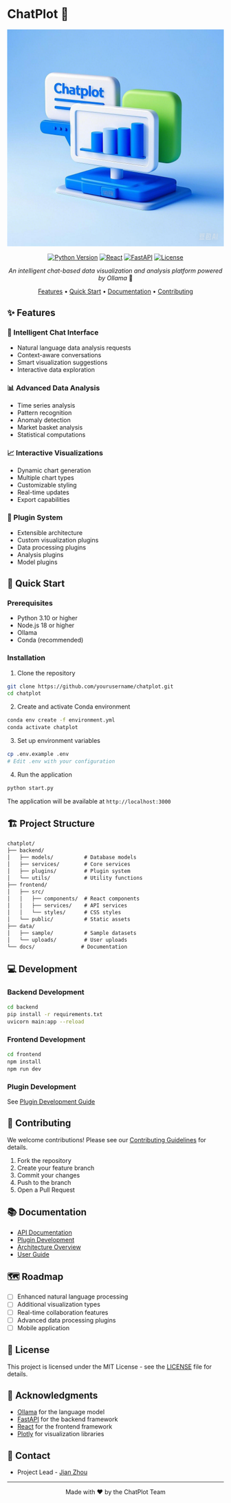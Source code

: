 # ChatPlot 🚀

<div align="center">

![ChatPlot Logo](docs/images/logo.png)

[![Python Version](https://img.shields.io/badge/python-3.10-blue.svg)](https://www.python.org/downloads/)
[![React](https://img.shields.io/badge/react-18.2.0-61dafb.svg)](https://reactjs.org/)
[![FastAPI](https://img.shields.io/badge/fastapi-0.104.1-009688.svg)](https://fastapi.tiangolo.com/)
[![License](https://img.shields.io/badge/license-MIT-green.svg)](LICENSE)

*An intelligent chat-based data visualization and analysis platform powered by Ollama* 🤖

[Features](#features) • [Quick Start](#quick-start) • [Documentation](#documentation) • [Contributing](#contributing)

</div>

## ✨ Features

### 🤖 Intelligent Chat Interface
- Natural language data analysis requests
- Context-aware conversations
- Smart visualization suggestions
- Interactive data exploration

### 📊 Advanced Data Analysis
- Time series analysis
- Pattern recognition
- Anomaly detection
- Market basket analysis
- Statistical computations

### 📈 Interactive Visualizations
- Dynamic chart generation
- Multiple chart types
- Customizable styling
- Real-time updates
- Export capabilities

### 🔌 Plugin System
- Extensible architecture
- Custom visualization plugins
- Data processing plugins
- Analysis plugins
- Model plugins

## 🚀 Quick Start

### Prerequisites
- Python 3.10 or higher
- Node.js 18 or higher
- Ollama
- Conda (recommended)

### Installation

1. Clone the repository
```bash
git clone https://github.com/yourusername/chatplot.git
cd chatplot
```

2. Create and activate Conda environment
```bash
conda env create -f environment.yml
conda activate chatplot
```

3. Set up environment variables
```bash
cp .env.example .env
# Edit .env with your configuration
```

4. Run the application
```bash
python start.py
```

The application will be available at `http://localhost:3000`

## 🏗️ Project Structure

```
chatplot/
├── backend/
│   ├── models/          # Database models
│   ├── services/        # Core services
│   ├── plugins/         # Plugin system
│   └── utils/           # Utility functions
├── frontend/
│   ├── src/
│   │   ├── components/  # React components
│   │   ├── services/    # API services
│   │   └── styles/      # CSS styles
│   └── public/          # Static assets
├── data/
│   ├── sample/          # Sample datasets
│   └── uploads/         # User uploads
└── docs/               # Documentation
```

## 💻 Development

### Backend Development
```bash
cd backend
pip install -r requirements.txt
uvicorn main:app --reload
```

### Frontend Development
```bash
cd frontend
npm install
npm run dev
```

### Plugin Development
See [Plugin Development Guide](docs/plugin_development.md)

## 🤝 Contributing

We welcome contributions! Please see our [Contributing Guidelines](CONTRIBUTING.md) for details.

1. Fork the repository
2. Create your feature branch
3. Commit your changes
4. Push to the branch
5. Open a Pull Request

## 📚 Documentation

- [API Documentation](docs/api.md)
- [Plugin Development](docs/plugin_development.md)
- [Architecture Overview](docs/architecture.md)
- [User Guide](docs/user_guide.md)

## 🗺️ Roadmap

- [ ] Enhanced natural language processing
- [ ] Additional visualization types
- [ ] Real-time collaboration features
- [ ] Advanced data processing plugins
- [ ] Mobile application

## 📄 License

This project is licensed under the MIT License - see the [LICENSE](LICENSE) file for details.

## 🙏 Acknowledgments

- [Ollama](https://ollama.ai/) for the language model
- [FastAPI](https://fastapi.tiangolo.com/) for the backend framework
- [React](https://reactjs.org/) for the frontend framework
- [Plotly](https://plotly.com/) for visualization libraries

## 📧 Contact

- Project Lead - [Jian Zhou](mailto:zhouj@ucas.ac.cn)


---

<div align="center">
Made with ❤️ by the ChatPlot Team
</div> 
